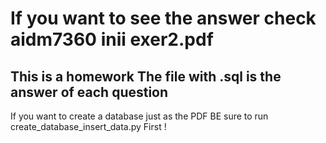 

# If you want to see the answer check aidm7360 inii exer2.pdf

## This is a homework The file with .sql is the answer of each question

If you want to create a database just as the PDF BE sure to run create_database_insert_data.py First !
